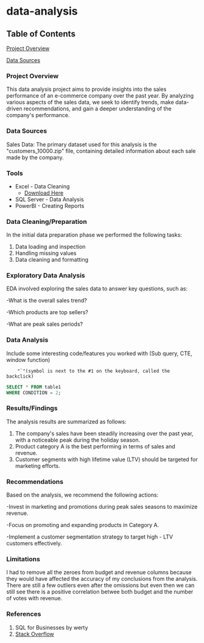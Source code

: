 # data-analysis

## Table of Contents

[Project Overview](#project-overview)

[Data Sources](#data-sources)

### Project Overview

This data analysis project aims to provide insights into the sales performance of an e-commerce company over the past year. By analyzing various aspects of the sales data,                                                    we seek to identify trends, make data-driven recommendations, and gain a deeper understanding of the company's performance.

### Data Sources

Sales Data: The primary dataset used for this analysis is the "customers_10000.zip" file, containing detailed information about each sale made by the company.

### Tools
 
- Excel - Data Cleaning
  - [Download Here](https://microsoft.com)
- SQL Server - Data Analysis
- PowerBI - Creating Reports

### Data Cleaning/Preparation

In the initial data preparation phase we performed the following tasks:

1. Data loading and inspection
2. Handling missing values
3. Data cleaning and formatting

### Exploratory Data Analysis

EDA involved exploring the sales data to answer key questions, such as:

 -What is the overall sales trend?
 
 -Which products are top sellers?
 
 -What are peak sales periods?

### Data Analysis

Include some interesting code/features you worked with (Sub query, CTE, window function)
        
        "`"(symbol is next to the #1 on the keyboard, called the backclick)
```sql
SELECT * FROM table1
WHERE CONDITION = 2;
```
        
### Results/Findings

The analysis results are summarized as follows:
1. The company's sales have been steadily increasing over the past year, with a noticeable peak during the holiday season.
2. Product category A is the best performing in terms of sales and revenue.
3. Customer segments with high lifetime value (LTV) should be targeted for marketing efforts.

### Recommendations

Based on the analysis, we recommend the following actions:

-Invest in marketing and promotions during peak sales seasons to maximize revenue.

-Focus on promoting and expanding products in Category A.

-Implement a customer segmentation strategy to target high - LTV customers effectively.

### Limitations

I had to remove all the zeroes from budget and revenue columns because they would have affected the accuracy of my conclusions from the analysis. There are still a 
few outliers even after the omissions but even then we can still see there is a positive correlation betwee both budget and the number of votes with revenue.

### References

1. SQL for Businesses by werty
2. [Stack Overflow](https://stack.com)

